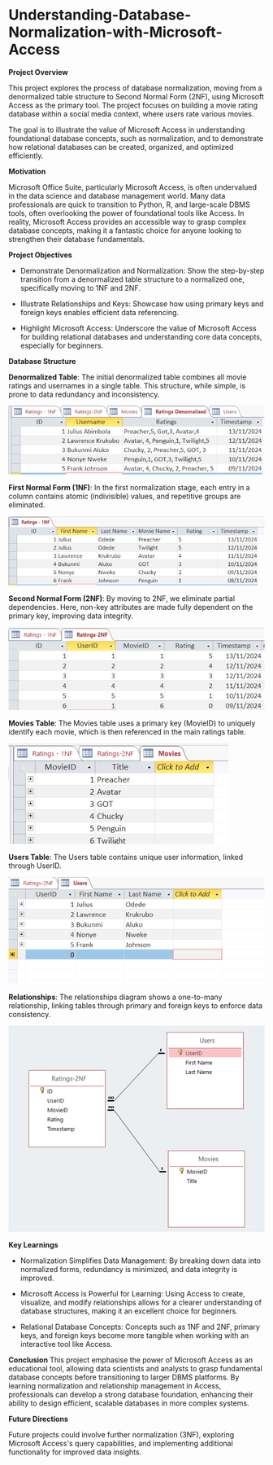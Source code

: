 # Understanding-Database-Normalization-with-Microsoft-Access

**Project Overview**

This project explores the process of database normalization, moving from a denormalized table structure to Second Normal Form (2NF), using Microsoft Access as the primary tool. The project focuses on building a movie rating database within a social media context, where users rate various movies.

The goal is to illustrate the value of Microsoft Access in understanding foundational database concepts, such as normalization, and to demonstrate how relational databases can be created, organized, and optimized efficiently.

**Motivation**

Microsoft Office Suite, particularly Microsoft Access, is often undervalued in the data science and database management world. Many data professionals are quick to transition to Python, R, and large-scale DBMS tools, often overlooking the power of foundational tools like Access. In reality, Microsoft Access provides an accessible way to grasp complex database concepts, making it a fantastic choice for anyone looking to strengthen their database fundamentals.

**Project Objectives**

-  Demonstrate Denormalization and Normalization: Show the step-by-step transition from a denormalized table structure to a normalized one, specifically moving to 1NF and 2NF.

-  Illustrate Relationships and Keys: Showcase how using primary keys and foreign keys enables efficient data referencing.

-  Highlight Microsoft Access: Underscore the value of Microsoft Access for building relational databases and understanding core data concepts, especially for beginners.

**Database Structure**

**Denormalized Table**: The initial denormalized table combines all movie ratings and usernames in a single table. This structure, while simple, is prone to data redundancy and inconsistency.

![Database Structure](Images/Denormalised%20Table.png)


**First Normal Form (1NF)**: In the first normalization stage, each entry in a column contains atomic (indivisible) values, and repetitive groups are eliminated.

![Database Structure](Images/1NF%20.png)


**Second Normal Form (2NF)**: By moving to 2NF, we eliminate partial dependencies. Here, non-key attributes are made fully dependent on the primary key, improving data integrity.

![Database Structure](Images/2NF.png)


**Movies Table**: The Movies table uses a primary key (MovieID) to uniquely identify each movie, which is then referenced in the main ratings table.

![Database Structure](Images/Movies.png)


**Users Table**: The Users table contains unique user information, linked through UserID.

![Database Structure](Images/Users.png)


**Relationships**: The relationships diagram shows a one-to-many relationship, linking tables through primary and foreign keys to enforce data consistency.

![Database Structure](Images/relationship.png)


**Key Learnings**

-    Normalization Simplifies Data Management: By breaking down data into normalized forms, redundancy is minimized, and data integrity is improved.

-   Microsoft Access is Powerful for Learning: Using Access to create, visualize, and modify relationships allows for a clearer understanding of database structures, making it an excellent choice for beginners.

-  Relational Database Concepts: Concepts such as 1NF and 2NF, primary keys, and foreign keys become more tangible when working with an interactive tool like Access.

**Conclusion**
This project emphasise the power of Microsoft Access as an educational tool, allowing data scientists and analysts to grasp fundamental database concepts before transitioning to larger DBMS platforms. By learning normalization and relationship management in Access, professionals can develop a strong database foundation, enhancing their ability to design efficient, scalable databases in more complex systems.

**Future Directions**

Future projects could involve further normalization (3NF), exploring Microsoft Access's query capabilities, and implementing additional functionality for improved data insights.
